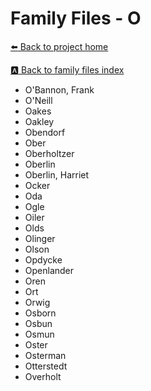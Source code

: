 # Family Files - O


[:arrow_left: Back to project home](https://github.com/FyoAtEPL/VerticalFiles "Back to project home")

[:a: Back to family files index](https://github.com/FyoAtEPL/VerticalFiles/blob/main/FamilyNameIndex.md "Back to family files index")

- O'Bannon, Frank
- O'Neill
- Oakes
- Oakley
- Obendorf
- Ober
- Oberholtzer
- Oberlin
- Oberlin, Harriet
- Ocker
- Oda
- Ogle
- Oiler
- Olds
- Olinger
- Olson
- Opdycke
- Openlander
- Oren
- Ort
- Orwig
- Osborn
- Osbun
- Osmun
- Oster
- Osterman
- Otterstedt
- Overholt
